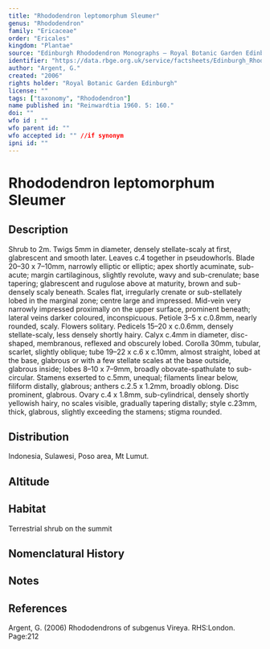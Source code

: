 ```yaml
---
title: "Rhododendron leptomorphum Sleumer"
genus: "Rhododendron"
family: "Ericaceae"
order: "Ericales"
kingdom: "Plantae"
source: "Edinburgh Rhododendron Monographs – Royal Botanic Garden Edinburgh"
identifier: "https://data.rbge.org.uk/service/factsheets/Edinburgh_Rhododendron_Monographs.xhtml"
author: "Argent, G."
created: "2006"
rights holder: "Royal Botanic Garden Edinburgh"
license: ""
tags: ["taxonomy", "Rhododendron"]
name published in: "Reinwardtia 1960. 5: 160."
doi: ""
wfo id : ""
wfo parent id: ""
wfo accepted id: "" //if synonym                      
ipni id: ""
---
```


                       

# Rhododendron leptomorphum Sleumer

## Description
Shrub to 2m. Twigs 5mm in diameter, densely stellate­-­scaly at first, glabrescent and smooth later. Leaves c.4 together in pseudowhorls. Blade 20–30 x 7–10mm, narrowly elliptic or elliptic; apex shortly acuminate, sub-acute; margin cartilaginous, slightly revolute, wavy and sub-crenulate; base tapering; glabrescent and rugulose above at maturity, brown and sub-densely scaly beneath. Scales flat, irregularly crenate or sub-stellately lobed in the marginal zone; centre large and impressed. Mid-vein very narrowly impressed proximally on the upper surface, prominent beneath; lateral veins darker coloured, inconspicuous. Petiole 3–5 x c.0.8mm, nearly rounded, scaly. Flowers solitary. Pedicels 15–20 x c.0.6mm, densely stellate-scaly, less densely shortly hairy. Calyx c.4mm in diameter, disc-shaped, membranous, reflexed and obscurely lobed. Corolla 30mm, tubular, scarlet, slightly oblique; tube 19–22 x c.6 x c.10mm, almost straight, lobed at the base, glabrous or with a few stellate scales at the base outside, glabrous inside; lobes 8–10 x 7–9mm, broadly obovate-spathulate to sub-circular. Stamens exserted to c.5mm, unequal; filaments linear below, filiform distally, glabrous; anthers c.2.5 x 1.2mm, broadly oblong. Disc prominent, glabrous. Ovary c.4 x 1.8mm, sub-cylindrical, densely shortly yellowish hairy, no scales visible, gradually tapering distally; style c.23mm, thick, glabrous, slightly exceeding the stamens; stigma rounded.

## Distribution
Indonesia, Sulawesi, Poso area, Mt Lumut.

## Altitude


## Habitat
Terrestrial shrub on the summit

## Nomenclatural History

                       
## Notes


## References

Argent, G. (2006) Rhododendrons of subgenus Vireya. RHS:London. Page:212
